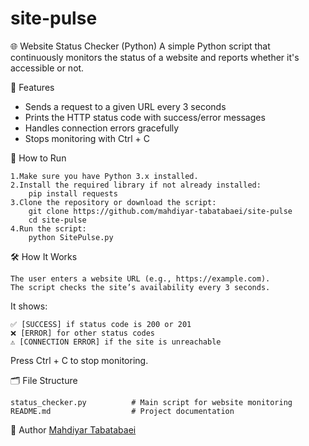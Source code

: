 # site-pulse
🌐 Website Status Checker (Python)
A simple Python script that continuously monitors the status of a website and reports whether it's accessible or not.

📌 Features

- Sends a request to a given URL every 3 seconds
- Prints the HTTP status code with success/error messages
- Handles connection errors gracefully
- Stops monitoring with Ctrl + C

🚀 How to Run

	1.Make sure you have Python 3.x installed.
	2.Install the required library if not already installed:
		pip install requests
	3.Clone the repository or download the script:
		git clone https://github.com/mahdiyar-tabatabaei/site-pulse
		cd site-pulse
	4.Run the script:
		python SitePulse.py

🛠️ How It Works

	The user enters a website URL (e.g., https://example.com).
	The script checks the site’s availability every 3 seconds.

It shows:

	✅ [SUCCESS] if status code is 200 or 201
	❌ [ERROR] for other status codes
	⚠️ [CONNECTION ERROR] if the site is unreachable
Press Ctrl + C to stop monitoring.

🗂️ File Structure

	status_checker.py          # Main script for website monitoring
	README.md                  # Project documentation
👤 Author
	[Mahdiyar Tabatabaei](https://github.com/mahdiyar-tabatabaei)
